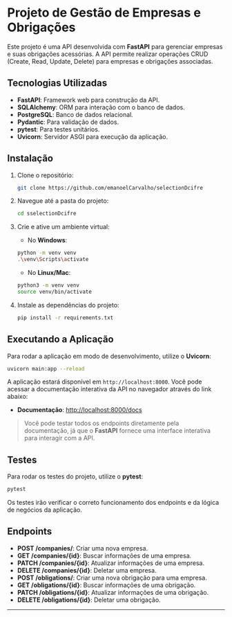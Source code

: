 # Projeto de Gestão de Empresas e Obrigações

Este projeto é uma API desenvolvida com **FastAPI** para gerenciar empresas e suas obrigações acessórias. A API permite realizar operações CRUD (Create, Read, Update, Delete) para empresas e obrigações associadas.

## Tecnologias Utilizadas

- **FastAPI**: Framework web para construção da API.
- **SQLAlchemy**: ORM para interação com o banco de dados.
- **PostgreSQL**: Banco de dados relacional.
- **Pydantic**: Para validação de dados.
- **pytest**: Para testes unitários.
- **Uvicorn**: Servidor ASGI para execução da aplicação.

## Instalação

1. Clone o repositório:

    ```bash
    git clone https://github.com/emanoelCarvalho/selectionDcifre
    ```

2. Navegue até a pasta do projeto:

    ```bash
    cd sselectionDcifre
    ```

3. Crie e ative um ambiente virtual:

    - No **Windows**:
    
    ```bash
    python -m venv venv
    .\venv\Scripts\activate
    ```

    - No **Linux/Mac**:

    ```bash
    python3 -m venv venv
    source venv/bin/activate
    ```

4. Instale as dependências do projeto:

    ```bash
    pip install -r requirements.txt
    ```

## Executando a Aplicação

Para rodar a aplicação em modo de desenvolvimento, utilize o **Uvicorn**:

```bash
uvicorn main:app --reload
```

A aplicação estará disponível em `http://localhost:8000`. Você pode acessar a documentação interativa da API no navegador através do link abaixo:

- **Documentação**: [http://localhost:8000/docs](http://localhost:8000/docs)

> Você pode testar todos os endpoints diretamente pela documentação, já que o **FastAPI** fornece uma interface interativa para interagir com a API.

## Testes

Para rodar os testes do projeto, utilize o **pytest**:

```bash
pytest
```

Os testes irão verificar o correto funcionamento dos endpoints e da lógica de negócios da aplicação.

## Endpoints

- **POST /companies/**: Criar uma nova empresa.
- **GET /companies/{id}**: Buscar informações de uma empresa.
- **PATCH /companies/{id}**: Atualizar informações de uma empresa.
- **DELETE /companies/{id}**: Deletar uma empresa.
- **POST /obligations/**: Criar uma nova obrigação para uma empresa.
- **GET /obligations/{id}**: Buscar informações de uma obrigação.
- **PATCH /obligations/{id}**: Atualizar informações de uma obrigação.
- **DELETE /obligations/{id}**: Deletar uma obrigação.

---